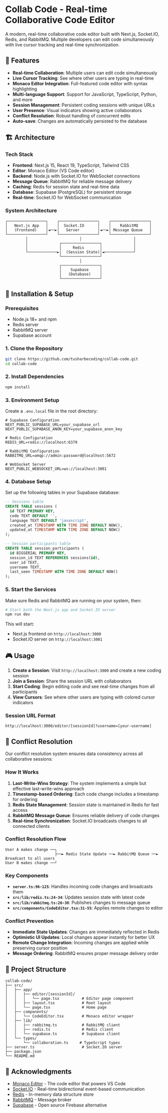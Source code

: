 # Collab Code - Real-time Collaborative Code Editor

A modern, real-time collaborative code editor built with Next.js, Socket.IO, Redis, and RabbitMQ. Multiple developers can edit code simultaneously with live cursor tracking and real-time synchronization.

## 🚀 Features

- **Real-time Collaboration**: Multiple users can edit code simultaneously
- **Live Cursor Tracking**: See where other users are typing in real-time
- **Monaco Editor Integration**: Full-featured code editor with syntax highlighting
- **Multi-language Support**: Support for JavaScript, TypeScript, Python, and more
- **Session Management**: Persistent coding sessions with unique URLs
- **User Presence**: Visual indicators showing active collaborators
- **Conflict Resolution**: Robust handling of concurrent edits
- **Auto-save**: Changes are automatically persisted to the database

## 🏗️ Architecture

### Tech Stack

- **Frontend**: Next.js 15, React 19, TypeScript, Tailwind CSS
- **Editor**: Monaco Editor (VS Code editor)
- **Backend**: Node.js with Socket.IO for WebSocket connections
- **Message Queue**: RabbitMQ for reliable message delivery
- **Caching**: Redis for session state and real-time data
- **Database**: Supabase (PostgreSQL) for persistent storage
- **Real-time**: Socket.IO for WebSocket communication

### System Architecture

```
┌─────────────────┐    ┌─────────────────┐    ┌─────────────────┐
│   Next.js App   │    │  Socket.IO      │    │    RabbitMQ     │
│   (Frontend)    │◄──►│   Server        │◄──►│ Message Queue   │
└─────────────────┘    └─────────────────┘    └─────────────────┘
         │                       │                       │
         │              ┌─────────────────┐              │
         │              │     Redis       │              │
         └─────────────►│  (Session State)│◄─────────────┘
                        └─────────────────┘
                                 │
                        ┌─────────────────┐
                        │    Supabase     │
                        │   (Database)    │
                        └─────────────────┘
```

## 🔧 Installation & Setup

### Prerequisites

- Node.js 18+ and npm
- Redis server
- RabbitMQ server
- Supabase account

### 1. Clone the Repository

```bash
git clone https://github.com/tusharbecoding/collab-code.git
cd collab-code
```

### 2. Install Dependencies

```bash
npm install
```

### 3. Environment Setup

Create a `.env.local` file in the root directory:

```env
# Supabase Configuration
NEXT_PUBLIC_SUPABASE_URL=your_supabase_url
NEXT_PUBLIC_SUPABASE_ANON_KEY=your_supabase_anon_key

# Redis Configuration
REDIS_URL=redis://localhost:6379

# RabbitMQ Configuration
RABBITMQ_URL=amqp://admin:password@localhost:5672

# WebSocket Server
NEXT_PUBLIC_WEBSOCKET_URL=ws://localhost:3001
```

### 4. Database Setup

Set up the following tables in your Supabase database:

```sql
-- Sessions table
CREATE TABLE sessions (
  id TEXT PRIMARY KEY,
  code TEXT DEFAULT '',
  language TEXT DEFAULT 'javascript',
  created_at TIMESTAMP WITH TIME ZONE DEFAULT NOW(),
  updated_at TIMESTAMP WITH TIME ZONE DEFAULT NOW()
);

-- Session participants table
CREATE TABLE session_participants (
  id BIGSERIAL PRIMARY KEY,
  session_id TEXT REFERENCES sessions(id),
  user_id TEXT,
  username TEXT,
  last_seen TIMESTAMP WITH TIME ZONE DEFAULT NOW()
);
```

### 5. Start the Services

Make sure Redis and RabbitMQ are running on your system, then:

```bash
# Start both the Next.js app and Socket.IO server
npm run dev
```

This will start:

- Next.js frontend on `http://localhost:3000`
- Socket.IO server on `http://localhost:3001`

## 🎮 Usage

1. **Create a Session**: Visit `http://localhost:3000` and create a new coding session
2. **Join a Session**: Share the session URL with collaborators
3. **Start Coding**: Begin editing code and see real-time changes from all participants
4. **View Cursors**: See where other users are typing with colored cursor indicators

### Session URL Format

```
http://localhost:3000/editor/[sessionId]?username=[your-username]
```

## 🔄 Conflict Resolution

Our conflict resolution system ensures data consistency across all collaborative sessions:

### How It Works

1. **Last-Write-Wins Strategy**: The system implements a simple but effective last-write-wins approach
2. **Timestamp-based Ordering**: Each code change includes a timestamp for ordering
3. **Redis State Management**: Session state is maintained in Redis for fast access
4. **RabbitMQ Message Queue**: Ensures reliable delivery of code changes
5. **Real-time Synchronization**: Socket.IO broadcasts changes to all connected clients

### Conflict Resolution Flow

```
User A makes change ──┐
                      ├──► Redis State Update ──► RabbitMQ Queue ──► Broadcast to all users
User B makes change ──┘
```

### Key Components

- **`server.ts:96-125`**: Handles incoming code changes and broadcasts them
- **`src/lib/redis.ts:24-34`**: Updates session state with latest code
- **`src/lib/rabbitmq.ts:26-38`**: Publishes changes to message queue
- **`src/components/CodeEditor.tsx:31-55`**: Applies remote changes to editor

### Conflict Prevention

- **Immediate State Updates**: Changes are immediately reflected in Redis
- **Optimistic UI Updates**: Local changes appear instantly for better UX
- **Remote Change Integration**: Incoming changes are applied while preserving cursor position
- **Message Ordering**: RabbitMQ ensures proper message delivery order

## 📁 Project Structure

```
collab-code/
├── src/
│   ├── app/
│   │   ├── editor/[sessionId]/
│   │   │   └── page.tsx          # Editor page component
│   │   ├── layout.tsx            # Root layout
│   │   └── page.tsx              # Home page
│   ├── components/
│   │   └── CodeEditor.tsx        # Monaco editor wrapper
│   ├── lib/
│   │   ├── rabbitmq.ts           # RabbitMQ client
│   │   ├── redis.ts              # Redis client
│   │   └── supabase.ts           # Supabase client
│   └── types/
│       └── collaboration.ts     # TypeScript types
├── server.ts                     # Socket.IO server
├── package.json
└── README.md
```

## 🙏 Acknowledgments

- [Monaco Editor](https://microsoft.github.io/monaco-editor/) - The code editor that powers VS Code
- [Socket.IO](https://socket.io/) - Real-time bidirectional event-based communication
- [Redis](https://redis.io/) - In-memory data structure store
- [RabbitMQ](https://www.rabbitmq.com/) - Message broker
- [Supabase](https://supabase.io/) - Open source Firebase alternative
